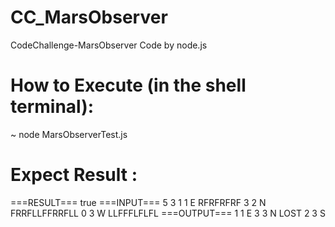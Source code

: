 CC_MarsObserver
===============
CodeChallenge-MarsObserver
Code by node.js


How to Execute (in the shell terminal):
=====
~ node MarsObserverTest.js

Expect Result :
=====

===RESULT===
true
===INPUT===
5 3
1 1 E
RFRFRFRF
3 2 N
FRRFLLFFRRFLL
0 3 W
LLFFFLFLFL
===OUTPUT===
1 1 E
3 3 N LOST
2 3 S